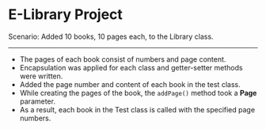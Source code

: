 # E-Library Project

Scenario: Added 10 books, 10 pages each, to the Library class.

---

* The pages of each book consist of numbers and page content.<br/>
* Encapsulation was applied for each class and getter-setter methods were written.<br/>
* Added the page number and content of each book in the test class.<br/>
* While creating the pages of the book, the `addPage()` method took a <b>Page</b> parameter.<br/>
* As a result, each book in the Test class is called with the specified page numbers.
